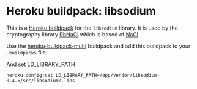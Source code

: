 # Heroku buildpack: libsodium

This is a [Heroku buildpack](http://devcenter.heroku.com/articles/buildpacks) for the `libsodium` library. It is used by the cryptography library [RbNaCl](https://github.com/cryptosphere/rbnacl) which is based of [NaCl](http://nacl.cr.yp.to/).

Use the [heroku-buildpack-multi](https://github.com/ddollar/heroku-buildpack-multi) buildpack and add this buildpack to your `.buildpacks` file.


And set LD_LIBRARY_PATH

```
heroku config:set LD_LIBRARY_PATH=/app/vendor/libsodium-0.4.5/src/libsodium/.libs
```

